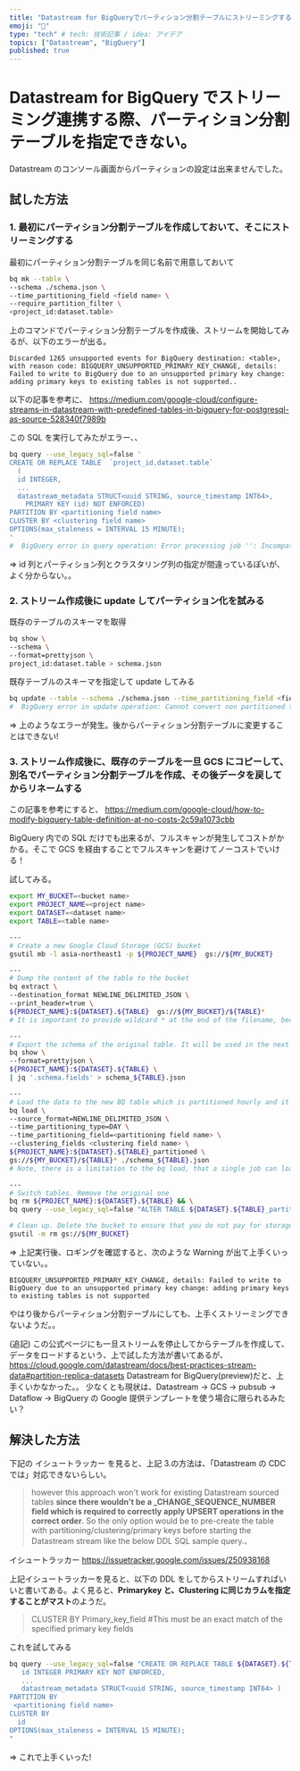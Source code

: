 ```yaml
---
title: "Datastream for BigQueryでパーティション分割テーブルにストリーミングする方法メモ"
emoji: "👀"
type: "tech" # tech: 技術記事 / idea: アイデア
topics: ["Datastream", "BigQuery"]
published: true
---
```


# Datastream for BigQuery でストリーミング連携する際、パーティション分割テーブルを指定できない。

Datastream のコンソール画面からパーティションの設定は出来ませんでした。

## 試した方法

### 1. 最初にパーティション分割テーブルを作成しておいて、そこにストリーミングする

最初にパーティション分割テーブルを同じ名前で用意しておいて

```bash
bq mk --table \
--schema ./schema.json \
--time_partitioning_field <field name> \
--require_partition_filter \
<project_id:dataset.table>
```

上のコマンドでパーティション分割テーブルを作成後、ストリームを開始してみるが、以下のエラーが出る。

```text
Discarded 1265 unsupported events for BigQuery destination: <table>, with reason code: BIGQUERY_UNSUPPORTED_PRIMARY_KEY_CHANGE, details: Failed to write to BigQuery due to an unsupported primary key change: adding primary keys to existing tables is not supported..
```

以下の記事を参考に、
https://medium.com/google-cloud/configure-streams-in-datastream-with-predefined-tables-in-bigquery-for-postgresql-as-source-528340f7989b

この SQL を実行してみたがエラー、、

```bash
bq query --use_legacy_sql=false '
CREATE OR REPLACE TABLE  `project_id.dataset.table`
  (
  id INTEGER,
  ...
  datastream_metadata STRUCT<uuid STRING, source_timestamp INT64>,
    PRIMARY KEY (id) NOT ENFORCED)
PARTITION BY <partitioning field name>
CLUSTER BY <clustering field name>
OPTIONS(max_staleness = INTERVAL 15 MINUTE);
'
#  BigQuery error in query operation: Error processing job '': Incompatible table partitioning specification. Expected partitioning specification  clustering(id), but input partitioning specification is interval(type:day,field:<partitioning field name>) clustering(<clustering field name>)
```

⇒ id 列とパーティション列とクラスタリング列の指定が間違っているぽいが、よく分からない。。

### 2. ストリーム作成後に update してパーティション化を試みる

既存のテーブルのスキーマを取得

```bash
bq show \
--schema \
--format=prettyjson \
project_id:dataset.table > schema.json
```

既存テーブルのスキーマを指定して update してみる

```bash
bq update --table --schema ./schema.json --time_partitioning_field <field name> --require_partition_filter <project_id:dataset.table>
#  BigQuery error in update operation: Cannot convert non partitioned table to partitioned table.
```

⇒ 上のようなエラーが発生。後からパーティション分割テーブルに変更することはできない!

### 3. ストリーム作成後に、既存のテーブルを一旦 GCS にコピーして、別名でパーティション分割テーブルを作成、その後データを戻してからリネームする

この記事を参考にすると、
https://medium.com/google-cloud/how-to-modify-bigquery-table-definition-at-no-costs-2c59a1073cbb

BigQuery 内での SQL だけでも出来るが、フルスキャンが発生してコストがかかる。そこで GCS を経由することでフルスキャンを避けてノーコストでいける！

試してみる。

```bash
export MY_BUCKET=<bucket name>
export PROJECT_NAME=<project name>
export DATASET=<dataset name>
export TABLE=<table name>

---
# Create a new Google Cloud Storage (GCS) bucket
gsutil mb -l asia-northeast1 -p ${PROJECT_NAME}  gs://${MY_BUCKET}

---
# Dump the content of the table to the bucket
bq extract \
--destination_format NEWLINE_DELIMITED_JSON \
--print_header=true \
${PROJECT_NAME}:${DATASET}.${TABLE}  gs://${MY_BUCKET}/${TABLE}*
# It is important to provide wildcard * at the end of the filename, because it is not possible to extract from BQ to GCS table of size bigger than 1GB. If we specify *, bq extract will split the exported data to multiple files.

---
# Export the schema of the original table. It will be used in the next step.
bq show \
--format=prettyjson \
${PROJECT_NAME}:${DATASET}.${TABLE} \
| jq '.schema.fields' > schema_${TABLE}.json

---
# Load the data to the new BQ table which is partitioned hourly and it's schema matches the original table.
bq load \
--source_format=NEWLINE_DELIMITED_JSON \
--time_partitioning_type=DAY \
--time_partitioning_field=<partitioning field name> \
--clustering_fields <clustering field name> \
${PROJECT_NAME}:${DATASET}.${TABLE}_partitioned \
gs://${MY_BUCKET}/${TABLE}* ./schema_${TABLE}.json
# Note, there is a limitation to the bq load, that a single job can load at most 15 TB. If our data is bigger, we need to split the payload to multiple load jobs.

---
# Switch tables. Remove the original one
bq rm ${PROJECT_NAME}:${DATASET}.${TABLE} && \
bq query --use_legacy_sql=false "ALTER TABLE ${DATASET}.${TABLE}_partitioned RENAME TO ${TABLE};"

# Clean up. Delete the bucket to ensure that you do not pay for storage costs
gsutil -m rm gs://${MY_BUCKET}
```

⇒ 上記実行後、ロギングを確認すると、次のような Warning が出て上手くいっていない。。

```text
BIGQUERY_UNSUPPORTED_PRIMARY_KEY_CHANGE, details: Failed to write to BigQuery due to an unsupported primary key change: adding primary keys to existing tables is not supported
```

やはり後からパーティション分割テーブルにしても、上手くストリーミングできないようだ。。

(追記)
この公式ページにも一旦ストリームを停止してからテーブルを作成して、データをロードするという、上で試した方法が書いてあるが、
https://cloud.google.com/datastream/docs/best-practices-stream-data#partition-replica-datasets
Datastream for BigQuery(preview)だと、上手くいかなかった。。
少なくとも現状は、Datastream -> GCS -> pubsub -> Dataflow -> BigQuery の Google 提供テンプレートを使う場合に限られるみたい？

## 解決した方法

下記の イシュートラッカー を見ると、上記 3.の方法は、「Datastream の CDC では」対応できないらしい。

> however this approach won't work for existing Datastream sourced tables **since there wouldn't be a \_CHANGE_SEQUENCE_NUMBER field which is required to correctly apply UPSERT operations in the correct order**. So the only option would be to pre-create the table with partitioning/clustering/primary keys before starting the Datastream stream like the below DDL SQL sample query.、

イシュートラッカー
https://issuetracker.google.com/issues/250938168

上記イシュートラッカーを見ると、以下の DDL をしてからストリームすればいいと書いてある。よく見ると、**Primarykey と、Clustering に同じカラムを指定することがマスト**のようだ。

> CLUSTER BY
> Primary_key_field #This must be an exact match of the specified primary key fields

これを試してみる

```bash
bq query --use_legacy_sql=false "CREATE OR REPLACE TABLE ${DATASET}.${TABLE} (
   id INTEGER PRIMARY KEY NOT ENFORCED,
   ...
   datastream_metadata STRUCT<uuid STRING, source_timestamp INT64> )
PARTITION BY
 <partitioning field name>
CLUSTER BY
  id
OPTIONS(max_staleness = INTERVAL 15 MINUTE);
"
```

⇒ これで上手くいった!
